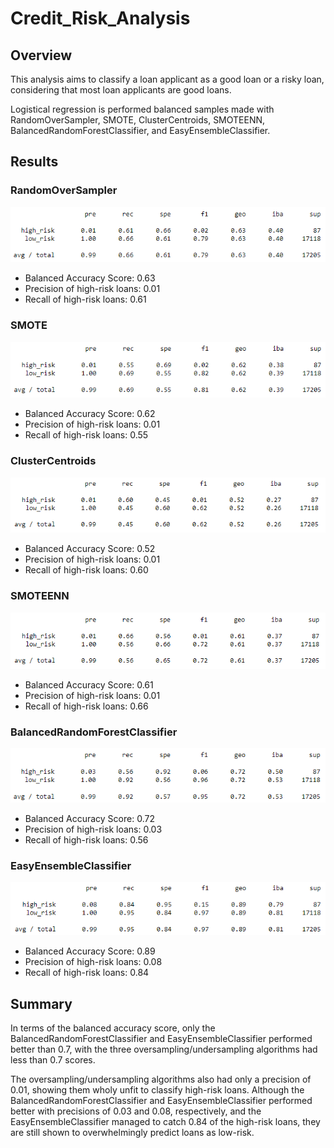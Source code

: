 # Credit_Risk_Analysis
## Overview
This analysis aims to classify a loan applicant as a good loan or a risky loan, considering that most loan applicants are good loans. 

Logistical regression is performed balanced samples made with RandomOverSampler, SMOTE, ClusterCentroids, SMOTEENN, BalancedRandomForestClassifier, and EasyEnsembleClassifier.

## Results
### RandomOverSampler
![](/images/RandomOverSampler.png)
 - Balanced Accuracy Score: 0.63
 - Precision of high-risk loans: 0.01
 - Recall of high-risk loans: 0.61

 ### SMOTE
 ![](/images/SMOTE.png)
 - Balanced Accuracy Score: 0.62
 - Precision of high-risk loans: 0.01
 - Recall of high-risk loans: 0.55

 ### ClusterCentroids
 ![](/images/ClusterCentroids.png)
 - Balanced Accuracy Score: 0.52
 - Precision of high-risk loans: 0.01
 - Recall of high-risk loans: 0.60

 ### SMOTEENN
 ![](/images/SMOTEENN.png)
 - Balanced Accuracy Score: 0.61
 - Precision of high-risk loans: 0.01
 - Recall of high-risk loans: 0.66

 ### BalancedRandomForestClassifier
 ![](/images/BalancedRandomForestClassifier.png)
 - Balanced Accuracy Score: 0.72
 - Precision of high-risk loans: 0.03
 - Recall of high-risk loans: 0.56

 ### EasyEnsembleClassifier
 ![](/images/EasyEnsembleClassifier.png)
 - Balanced Accuracy Score: 0.89
 - Precision of high-risk loans: 0.08
 - Recall of high-risk loans: 0.84

 ## Summary
 In terms of the balanced accuracy score, only the BalancedRandomForestClassifier and EasyEnsembleClassifier performed better than 0.7, with the three oversampling/undersampling algorithms had less than 0.7 scores.

 The oversampling/undersampling algorithms also had only a precision of 0.01, showing them wholy unfit to classify high-risk loans. Although the BalancedRandomForestClassifier and EasyEnsembleClassifier performed better with precisions of 0.03 and 0.08, respectively, and the EasyEnsembleClassifier managed to catch 0.84 of the high-risk loans, they are still shown to overwhelmingly predict loans as low-risk.